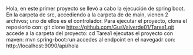 Hola, en este primer proyecto se llevó a cabo la ejecución de spring boot. En la carpeta de src, accediendo a la carpeta de de main, vienen 2 archivos; uno de ellos es el controlador. 
Para ejecutar el proyecto, clona el reposiorio con:
git clone https://github.com/GusValverde01/Tarea1.git 
accede a la carpeta del proyecto: cd Tarea1
ejecutas el proyecto con maven: mvn spring-boot:run
accedes al endpoint en el navegadr con: http://localhost:9090/api/hola
